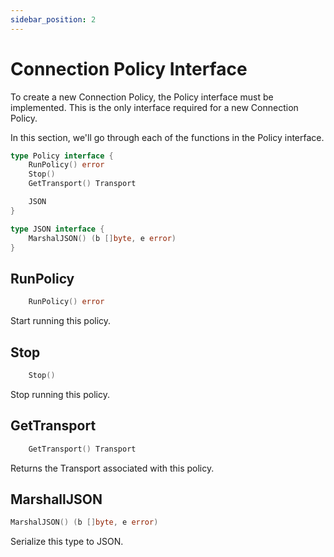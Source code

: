 ```yaml
---
sidebar_position: 2
---
```


# Connection Policy Interface

To create a new Connection Policy, the Policy interface must be implemented.  This is the only interface required for a new Connection Policy.

In this section, we'll go through each of the functions in the Policy interface.

```go "
type Policy interface {
	RunPolicy() error
	Stop()
	GetTransport() Transport

	JSON
}

type JSON interface {
    MarshalJSON() (b []byte, e error)
}
```

## RunPolicy
```go "
	RunPolicy() error
```

Start running this policy.
	

## Stop
```go "
    Stop()
```

Stop running this policy.

## GetTransport
```go "
	GetTransport() Transport
```

Returns the Transport associated with this policy.

## MarshallJSON
```go
MarshalJSON() (b []byte, e error)
```

Serialize this type to JSON.
